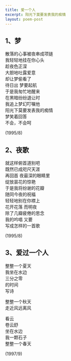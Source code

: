 ```yaml
---
title: 爱一个人
excerpt: 阳光下莫要发表我的痴情
layout: poem-post
---
```

1、梦
----
散落的心事被夜串成项链   
我轻轻地挂在你心头   
趁夜色正深   
大胆地吐露爱意   
却让梦偷看了   
待日出 梦要起航   
于是我匆忙地醒来   
在黑暗纷纷退让时   
我追上梦幻叮嘱他   
阳光下莫要发表我的痴情   
梦笑着回答    
不会，不会呵   
   
(1995/8)   
   
2、夜歌   
---- 
就这样俯首道别吧   
既然已成咫尺天涯   
再回首 夜最深的眼睛里   
绽放昙花的惊艳   
于是我将纷谢的花瓣   
随同今夜的祝福   
轻轻地别在你襟上   
花开花落 而明夜   
除了几瓣疲倦的思念   
我的吟唱 又要   
写成怎样的一首歌   
   
(1995/8)   
   
3、爱过一个人   
----
整整一个夏天   
我坐在水边   
三分之零   
的时间   
写诗   
   
整整一个秋天   
走近风远离风   
   
看云   
卷云舒   
坐在水边   
我一颗石子   
整整一个春天   

(1997/9)
